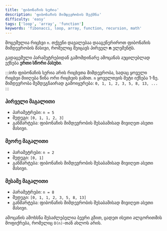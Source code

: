 ```yaml
---
title: 'ფიბონაჩის სერია'
description: 'ფიბონაჩის მიმდევრობის შექმნა'
difficulty: 'easy'
tags: ['loop', 'array', 'function']
keywords: 'fibonacci, loop, array, function, recursion, math'
---
```


მოცემულია რიცხვი `n`.
თქვენი დავალებაა დააგენერიროთ ფიბონაჩის მიმდევრობის მასივი, რომელიც შეიცავს პირველ **n** ელემენტს.

გადაცემული პარამეტრებიდან გამომდინარე ამოცანას აუცილებლად ექნება **ერთი სწორი პასუხი**.

:::info
ფიბონაჩის სერია არის რიცხვთა მიმდევრობა, სადაც ყოველი რიცხვი მიიღება წინა ორი რიცხვის ჯამით.
`n` ყოველთვის მეტი იქნება 1-ზე. მიმდევრობა შემდეგნაირად გამოიყურება: `0, 1, 1, 2, 3, 5, 8, 13, ...`
:::

### პირველი მაგალითი

- პარამეტრები: `n = 5`
- შედეგი: `[0, 1, 1, 2, 3]`
- განმარტება: ფიბონაჩის მიმდევრობის შესაბამისად მივიღეთ ასეთი მასივი.

### მეორე მაგალითი

- პარამეტრები: `n = 2`
- შედეგი: `[0, 1]`
- განმარტება: ფიბონაჩის მიმდევრობის შესაბამისად მივიღეთ ასეთი მასივი.

### მესამე მაგალითი

- პარამეტრები: `n = 8`
- შედეგი: `[0, 1, 1, 2, 3, 5, 8, 13]`
- განმარტება: ფიბონაჩის მიმდევრობის შესაბამისად მივიღეთ ასეთი მასივი.

ამოცანის ამოხსნა შესაძლებელია ბევრი გზით,
ცადეთ ისეთი ალგორითმის მოფიქრება, რომელიც `O(n)`-თან ახლოს არის.